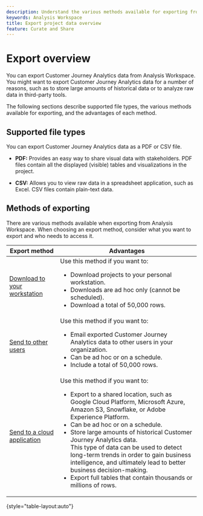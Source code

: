 ```yaml
---
description: Understand the various methods available for exporting from Analysis Workspace.
keywords: Analysis Workspace
title: Export project data overview
feature: Curate and Share
---
```

# Export overview

You can export Customer Journey Analytics data from Analysis Workspace. You might want to export Customer Journey Analytics data for a number of reasons, such as to store large amounts of historical data or to analyze raw data in third-party tools.

The following sections describe supported file types, the various methods available for exporting, and the advantages of each method. 

## Supported file types

You can export Customer Journey Analytics data as a PDF or CSV file. 

* **PDF:** Provides an easy way to share visual data with stakeholders. PDF files contain all the displayed (visible) tables and visualizations in the project.

* **CSV:** Allows you to view raw data in a spreadsheet application, such as Excel. CSV files contain plain-text data.

## Methods of exporting 

There are various methods available when exporting from Analysis Workspace. When choosing an export method, consider what you want to export and who needs to access it. 

|Export method | Advantages | 
|---------|----------|
| [Download to your workstation](/help/analysis-workspace/export/download-send.md) | Use this method if you want to: <ul><li>Download projects to your personal workstation.</li><li>Downloads are ad hoc only (cannot be scheduled).</li> <li>Download a total of 50,000 rows.</li> <!--true? Are there 2 different options to download to your workstation?--> <!-- is this emailing it? -->| 
| [Send to other users](/help/analysis-workspace/export/t-schedule-report.md) | Use this method if you want to: <ul><li>Email exported Customer Journey Analytics data to other users in your organization.</li><li>Can be ad hoc or on a schedule.</li> <li>Include a total of 50,000 rows.</li> <!--true?--> | 
| [Send to a cloud application](/help/analysis-workspace/export/export-cloud.md) | Use this method if you want to: <ul><li>Export to a shared location, such as Google Cloud Platform, Microsoft Azure, Amazon S3, Snowflake, or Adobe Experience Platform.</li><li>Can be ad hoc or on a schedule.</li><li>Store large amounts of historical Customer Journey Analytics data.</br>This type of data can be used to detect long-term trends in order to gain business intelligence, and ultimately lead to better business decision-making.</li><li>Export full tables that contain thousands or millions of rows.<!-- What other things? Wiki talks about things that aren't even possible in Data Warehouse. What are they? --> </li>  |

{style="table-layout:auto"}

